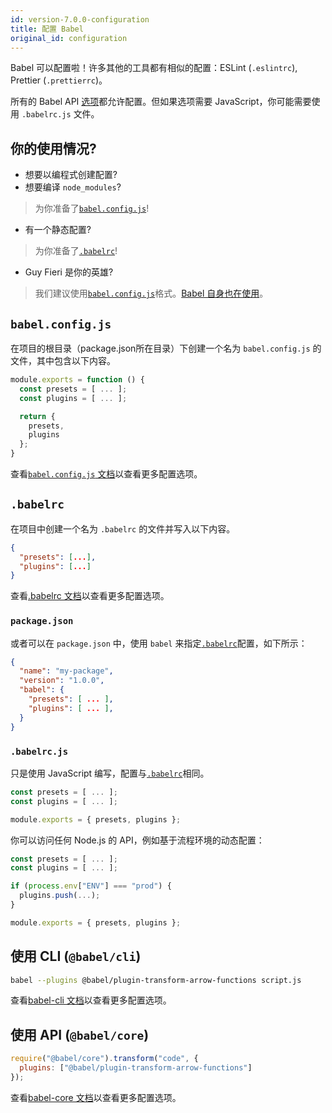 ```yaml
---
id: version-7.0.0-configuration
title: 配置 Babel
original_id: configuration
---
```


Babel 可以配置啦！许多其他的工具都有相似的配置：ESLint (`.eslintrc`), Prettier (`.prettierrc`)。

所有的 Babel API [选项](core.md#options)都允许配置。但如果选项需要 JavaScript，你可能需要使用 `.babelrc.js` 文件。

## 你的使用情况?

- 想要以编程式创建配置?
- 想要编译 `node_modules`?

> 为你准备了[`babel.config.js`](#babelconfigjs)!

- 有一个静态配置?

> 为你准备了[`.babelrc`](#babelrc)!

- Guy Fieri 是你的英雄?

> 我们建议使用[`babel.config.js`](#babelconfigjs)格式。[Babel 自身也在使用](https://github.com/babel/babel/blob/master/babel.config.js)。

## `babel.config.js`

在项目的根目录（package.json所在目录）下创建一个名为 `babel.config.js` 的文件，其中包含以下内容。

```js
module.exports = function () {
  const presets = [ ... ];
  const plugins = [ ... ];

  return {
    presets,
    plugins
  };
}
```

查看[`babel.config.js` 文档](babelconfigjs.md)以查看更多配置选项。

## `.babelrc`

在项目中创建一个名为 `.babelrc` 的文件并写入以下内容。

```json
{
  "presets": [...],
  "plugins": [...]
}
```

查看[.babelrc 文档](babelrc.md)以查看更多配置选项。


### `package.json`

或者可以在 `package.json` 中，使用 `babel` 来指定[`.babelrc`](#babelrc)配置，如下所示：

```json
{
  "name": "my-package",
  "version": "1.0.0",
  "babel": {
    "presets": [ ... ],
    "plugins": [ ... ],
  }
}
```

### `.babelrc.js`

只是使用 JavaScript 编写，配置与[`.babelrc`](#babelrc)相同。

```js
const presets = [ ... ];
const plugins = [ ... ];

module.exports = { presets, plugins };
```

你可以访问任何 Node.js 的 API，例如基于流程环境的动态配置：

```js
const presets = [ ... ];
const plugins = [ ... ];

if (process.env["ENV"] === "prod") {
  plugins.push(...);
}

module.exports = { presets, plugins };
```

## 使用 CLI (`@babel/cli`)

```sh
babel --plugins @babel/plugin-transform-arrow-functions script.js
```

查看[babel-cli 文档](babel-cli.md)以查看更多配置选项。


## 使用 API (`@babel/core`)

```js
require("@babel/core").transform("code", {
  plugins: ["@babel/plugin-transform-arrow-functions"]
});
```

查看[babel-core 文档](babel-core.md)以查看更多配置选项。

